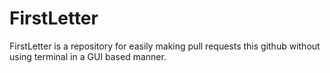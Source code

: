 # FirstLetter

FirstLetter is a repository for easily making pull requests this github without using terminal in a GUI based manner.